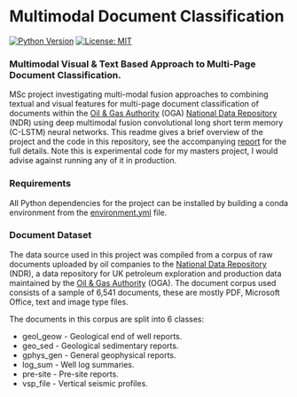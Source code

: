 # Multimodal Document Classification
[![Python Version](https://img.shields.io/badge/python-3.8-blue.svg)](https://github.com/justinbt1/Multimodal-Document-Classification)
[![License: MIT](https://img.shields.io/badge/License-MIT-green.svg)](https://opensource.org/licenses/MIT)

### Multimodal Visual & Text Based Approach to Multi-Page Document Classification.
MSc project investigating multi-modal fusion approaches to combining textual and visual features for multi-page document 
classification of documents within the [Oil & Gas Authority](https://www.ogauthority.co.uk/) 
(OGA) [National Data Repository](https://ndr.ogauthority.co.uk/dp/controller/PLEASE_LOGIN_PAGE) (NDR) using deep multimodal fusion
convolutional long short term memory (C-LSTM) neural networks. This readme gives a brief overview of the project and the code in 
this repository, see the accompanying 
[report](https://github.com/justinbt1/Multimodal-Document-Classification/blob/main/report/project_report.pdf) for the full 
details. Note this is experimental code for my masters project, I would advise against running any of it in production.

### Requirements
All Python dependencies for the project can be installed by building a conda environment from the 
[environment.yml](https://github.com/justinbt1/Multimodal-Document-Classification/blob/main/environment.yml) file. 

### Document Dataset
The data source used in this project was compiled from a corpus of raw documents uploaded by oil companies to the 
[National Data Repository](https://ndr.ogauthority.co.uk/) (NDR), a data repository for 
UK petroleum exploration and production data maintained by the [Oil & Gas Authority](https://www.ogauthority.co.uk/) 
(OGA). The document corpus used consists of a sample of 6,541 documents, these are mostly PDF, Microsoft Office, text 
and image type files.

The documents in this corpus are split into 6 classes:
- geol_geow - Geological end of well reports.
- geo_sed - Geological sedimentary reports.
- gphys_gen - General geophysical reports.
- log_sum - Well log summaries.
- pre-site - Pre-site reports.
- vsp_file - Vertical seismic profiles.
